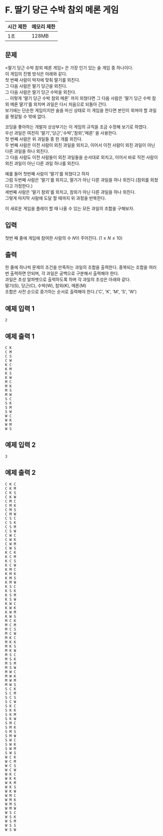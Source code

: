# F. 딸기 당근 수박 참외 메론 게임

| 시간 제한 | 메모리 제한 |
| --- | --- |
| 1초 | 128MB |

## 문제
<딸기 당근 수박 참외 메론 게임> 은 가장 인기 있는 술 게임 중 하나이다.  
이 게임의 진행 방식은 아래와 같다.  
첫 번째 사람이 박자에 맞춰 딸기를 외친다.  
그 다음 사람은 딸기 당근을 외친다.  
그 다음 사람은 딸기 당근 수박을 외친다.  
...
이렇게 '딸기 당근 수박 참외 메론' 까지 외쳤다면 그 다음 사람은 '딸기 당근 수박 참외 메론 딸기'를 외치며 과일은 다시 처음으로 되돌아 간다.  
보기에는 단순한 게임이지만 술을 마신 상태로 이 게임을 한다면 본인이 외쳐야 할 과일을 헷갈릴 수 밖에 없다.  

코딩을 좋아하는 개발자 상상부기는 이 게임의 규칙을 조금 수정해 보기로 하였다.  
우선 과일은 여전히 '딸기','당근','수박','참외','메론' 을 사용한다.  
첫 번째 사람은 위 과일들 중 한 개를 외친다.  
두 번째 사람은 이전 사람이 외친 과일을 외치고, 이어서 이전 사람이 외친 과일이 아닌 다른 과일을 하나 외친다.  
그 다음 사람도 이전 사람들이 외친 과일들을 순서대로 외치고, 이어서 바로 직전 사람이 외친 과일이 아닌 다른 과일 하나를 외친다.  

예를 들어 첫번째 사람이 '딸기'를 외쳤다고 하자  
그럼 두번째 사람은 '딸기'를 외치고, 딸기가 아닌 다른 과일을 하나 외친다.(참외를 외쳤다고 가정한다.)  
세번째 사람은 '딸기 참외'를 외치고, 참외가 아닌 다른 과일을 하나 외친다.  
그렇게 마지막 사람에 도달 할 때까지 위 과정을 반복한다.  

이 새로운 게임을 플레이 할 때 나올 수 있는 모든 과일의 조합을 구해보자.  

## 입력
첫번 째 줄에 게임에 참여한 사람의 수 $N$이 주어진다. $(1 \leq N \leq 10)$

## 출력
한 줄에 하나씩 문제의 조건을 만족하는 과일의 조합을 출력한다. 중복되는 조합을 여러 번 출력하면 안되며, 각 과일은 공백으로 구분해서 출력해야 한다.  
과일은 초성 알파벳으로 출력하도록 하며 각 과일의 초성은 아래와 같다.  
딸기(S), 당근(C), 수박(W), 참외(K), 메론(M)  
조합은 사전 순으로 증가하는 순서로 출력해야 한다.('C', 'K', 'M', 'S', 'W')

## 예제 입력 1

```
2
```

## 예제 출력 1

```
C K
C M
C S
C W
K C
K M
K S
K W
M C
M K
M S
M W
S C
S K
S M
S W
W C
W K
W M
W S
```

## 예제 입력 2

```
3
```

## 예제 출력 2

```
C K C
C K M
C K S
C K W
C M C
C M K
C M S
C M W
C S C
C S K
C S M
C S W
C W C
C W K
C W M
C W S
K C K
K C M
K C S
K C W
K M C
K M K
K M S
K M W
K S C
K S K
K S M
K S W
K W C
K W K
K W M
K W S
M C K
M C M
M C S
M C W
M K C
M K K
M K S
M K W
M S C
M S K
M S M
M S W
M W C
M W K
M W M
M W S
S C K
S C M
S C S
S C W
S K C
S K K
S K M
S K W
S M C
S M K
S M S
S M W
S W C
S W K
S W M
S W S
W C K
W C M
W C S
W C W
W K C
W K K
W K M
W K S
W K W
W M C
W M K
W M S
W M W
W S C
W S K
W S M
W S S
W S W
```
